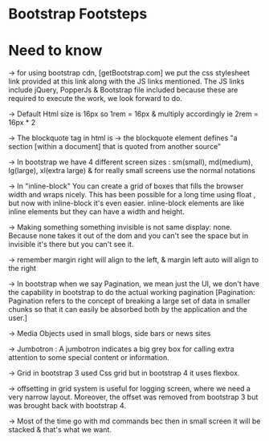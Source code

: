 # Bootstrap Footsteps

# Need to know

-> for using bootstrap cdn, [getBootstrap.com] we put the css stylesheet link provided at this link along with the JS links mentioned. The JS links include jQuery, PopperJs & Bootstrap file included because these are required to execute the work, we look forward to do.

-> Default Html size is 16px so 1rem = 16px & multiply accordingly ie 2rem = 16px \* 2

-> The blockquote tag in html is -> the blockquote element defines "a section [within a document] that is quoted from another source"

-> In bootstrap we have 4 different screen sizes : sm(small), md(medium), lg(large), xl(extra large) & for really small screens use the normal notations

-> In "inline-block" You can create a grid of boxes that fills the browser width and wraps nicely. This has been possible for a long time using float , but now with inline-block it's even easier. inline-block elements are like inline elements but they can have a width and height.

-> Making something something invisible is not same display: none. Because none takes it out of the dom and you can't see the space but in invisible it's there but you can't see it.

-> remember margin right will align to the left, & margin left auto will align to the right

-> In bootstrap when we say Pagination, we mean just the UI, we don't have the capability in bootstrap to do the actual working pagination [Pagination: Pagination refers to the concept of breaking a large set of data in smaller chunks so that it can easily be absorbed both by the application and the user.]

-> Media Objects used in small blogs, side bars or news sites

-> Jumbotron : A jumbotron indicates a big grey box for calling extra attention to some special content or information.

-> Grid in bootstrap 3 used Css grid but in bootstrap 4 it uses flexbox.

-> offsetting in grid system is useful for logging screen, where we need a very narrow layout. Moreover, the offset was removed from bootstrap 3 but was brought back with bootstrap 4.

-> Most of the time go with md commands bec then in small screen it will be stacked & that's what we want.
